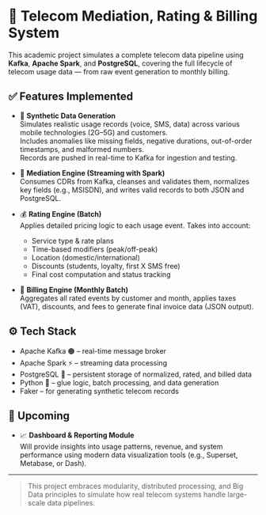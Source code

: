 # 📡 Telecom Mediation, Rating & Billing System

This academic project simulates a complete telecom data pipeline using **Kafka**, **Apache Spark**, and **PostgreSQL**, covering the full lifecycle of telecom usage data — from raw event generation to monthly billing.

## ✅ Features Implemented

- 🧪 **Synthetic Data Generation**  
  Simulates realistic usage records (voice, SMS, data) across various mobile technologies (2G–5G) and customers.  
  Includes anomalies like missing fields, negative durations, out-of-order timestamps, and malformed numbers.  
  Records are pushed in real-time to Kafka for ingestion and testing.

- 🔄 **Mediation Engine (Streaming with Spark)**  
  Consumes CDRs from Kafka, cleanses and validates them, normalizes key fields (e.g., MSISDN), and writes valid records to both JSON and PostgreSQL.

- 💰 **Rating Engine (Batch)**  
  Applies detailed pricing logic to each usage event. Takes into account:
  - Service type & rate plans
  - Time-based modifiers (peak/off-peak)
  - Location (domestic/international)
  - Discounts (students, loyalty, first X SMS free)
  - Final cost computation and status tracking

- 🧾 **Billing Engine (Monthly Batch)**  
  Aggregates all rated events by customer and month, applies taxes (VAT), discounts, and fees to generate final invoice data (JSON output).

## ⚙️ Tech Stack

- Apache Kafka 🟠 – real-time message broker  
- Apache Spark ⚡ – streaming data processing  
- PostgreSQL 🐘 – persistent storage of normalized, rated, and billed data  
- Python 🐍 – glue logic, batch processing, and data generation  
- Faker – for generating synthetic telecom records  

## 🚧 Upcoming

- 📈 **Dashboard & Reporting Module**  
  Will provide insights into usage patterns, revenue, and system performance using modern data visualization tools (e.g., Superset, Metabase, or Dash).

---

> This project embraces modularity, distributed processing, and Big Data principles to simulate how real telecom systems handle large-scale data pipelines.
